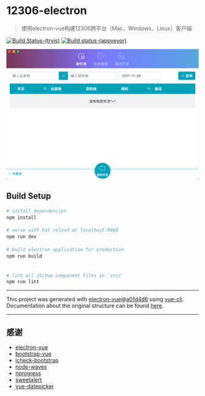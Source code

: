 # 12306-electron

> 使用electron-vue构建12306跨平台（Mac、Windows、Linux）客户端

[![Build Status-(trvis)](https://travis-ci.org/woo-long/12306-electron.svg?branch=dev)](https://travis-ci.org/woo-long/12306-electron)
[![Build status-(appveyor)](https://ci.appveyor.com/api/projects/status/kp0lj6hh4cdkusxg?svg=true)](https://ci.appveyor.com/project/Woo-Long/12306-electron)

![程序效果（Mac）](https://raw.githubusercontent.com/woo-long/12306-electron/master/app_snapshot.png)

## Build Setup

``` bash
# install dependencies
npm install

# serve with hot reload at localhost:9080
npm run dev

# build electron application for production
npm run build


# lint all JS/Vue component files in `src/`
npm run lint

```

---

This project was generated with [electron-vue](https://github.com/SimulatedGREG/electron-vue)@[a01d4d6](https://github.com/SimulatedGREG/electron-vue/tree/a01d4d68edff32c432273320f7df716234f56146) using [vue-cli](https://github.com/vuejs/vue-cli). Documentation about the original structure can be found [here](https://simulatedgreg.gitbooks.io/electron-vue/content/index.html).

---

## 感谢

- [electron-vue](https://github.com/SimulatedGREG/electron-vue)
- [bootstrap-vue](https://github.com/bootstrap-vue/bootstrap-vue)
- [icheck-bootstrap](https://github.com/bantikyan/icheck-bootstrap)
- [node-waves](https://github.com/fians/Waves)
- [nprogress](https://github.com/rstacruz/nprogress)
- [sweetalert](https://github.com/t4t5/sweetalert)
- [vue-datepicker](https://github.com/hilongjw/vue-datepicker)
